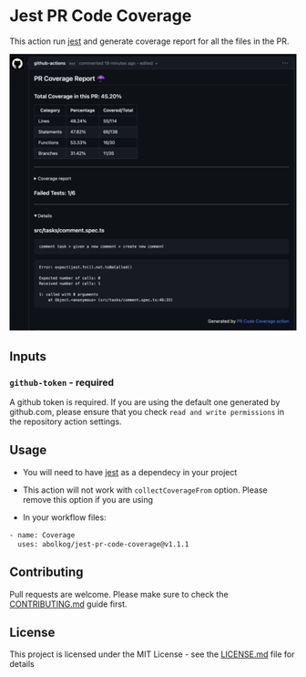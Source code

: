 [jest]: https://jestjs.io/

# Jest PR Code Coverage

This action run [jest](jest) and generate coverage report for all the files in the PR.

<img src="./assets/pr-coverage-sample.png" />

## Inputs

### `github-token` - **required**

A github token is required. If you are using the default one generated by github.com, please ensure that you check `read and write permissions` in the repository action settings.

## Usage

- You will need to have [jest](jest) as a dependecy in your project

- This action will not work with `collectCoverageFrom` option. Please remove this option if you are using

- In your workflow files:

```
- name: Coverage
  uses: abolkog/jest-pr-code-coverage@v1.1.1

```

## Contributing

Pull requests are welcome. Please make sure to check the [CONTRIBUTING.md](./CONTRIBUTING.md) guide first.

## License

This project is licensed under the MIT License - see the [LICENSE.md](LICENSE.md) file for details
